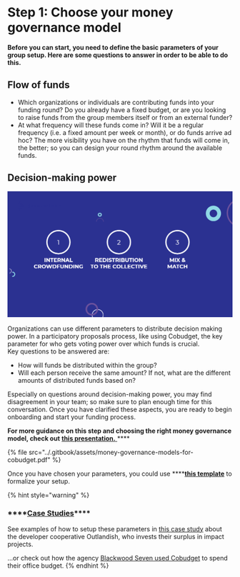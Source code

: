 # Step 1: Choose your money governance model

**Before you can start, you need to define the basic parameters of your group setup. Here are some questions to answer in order to be able to do this.**

## Flow of funds

* Which organizations or individuals are contributing funds into your funding round? Do you already have a fixed budget, or are you looking to raise funds from the group members itself or from an external funder? 
* At what frequency will these funds come in? Will it be a regular frequency \(i.e. a fixed amount per week or month\), or do funds arrive ad hoc? The more visibility you have on the rhythm that funds will come in, the better; so you can design your round rhythm around the available funds.  

## **Decision-making power**

![](../.gitbook/assets/image.png)

Organizations can use different parameters to distribute decision making power. In a participatory proposals process, like using Cobudget, the key parameter for who gets voting power over which funds is crucial.   
Key questions to be answered are:

* How will funds be distributed within the group?
* Will each person receive the same amount? If not, what are the different amounts of distributed funds based on?

Especially on questions around decision-making power, you may find disagreement in your team; so make sure to plan enough time for this conversation. Once you have clarified these aspects, you are ready to begin onboarding and start your funding process.

**For more guidance on this step and choosing the right money governance model, check out** [**this presentation.** ](https://www.slideshare.net/Greaterthanfinance/money-governance-models-for-cobudget)\*\*\*\*

{% file src="../.gitbook/assets/money-governance-models-for-cobudget.pdf" %}

Once you have chosen your parameters, you could use ****[**this template**](https://docs.google.com/document/d/1yK8A3HoT8Yd7ElYKfuccRibgCXb_yEj5Pu8WFMPAUts/edit#) to formalize your setup.

{% hint style="warning" %}
### \*\*\*\*[**Case Studies**](https://stories.greaterthan.finance/investing-surplus-for-impact-cobudgeting-at-outlandish-efa9890d0d4f)\*\*\*\*

See examples of how to setup these parameters in [this case study](https://stories.greaterthan.finance/investing-surplus-for-impact-cobudgeting-at-outlandish-efa9890d0d4f) about the developer cooperative Outlandish, who invests their surplus in impact projects.

...or check out how the agency [Blackwood Seven used Cobudget](https://guide.greaterthan.works/case-studies/agile-team-in-blackwoodseven) to spend their office budget.
{% endhint %}




